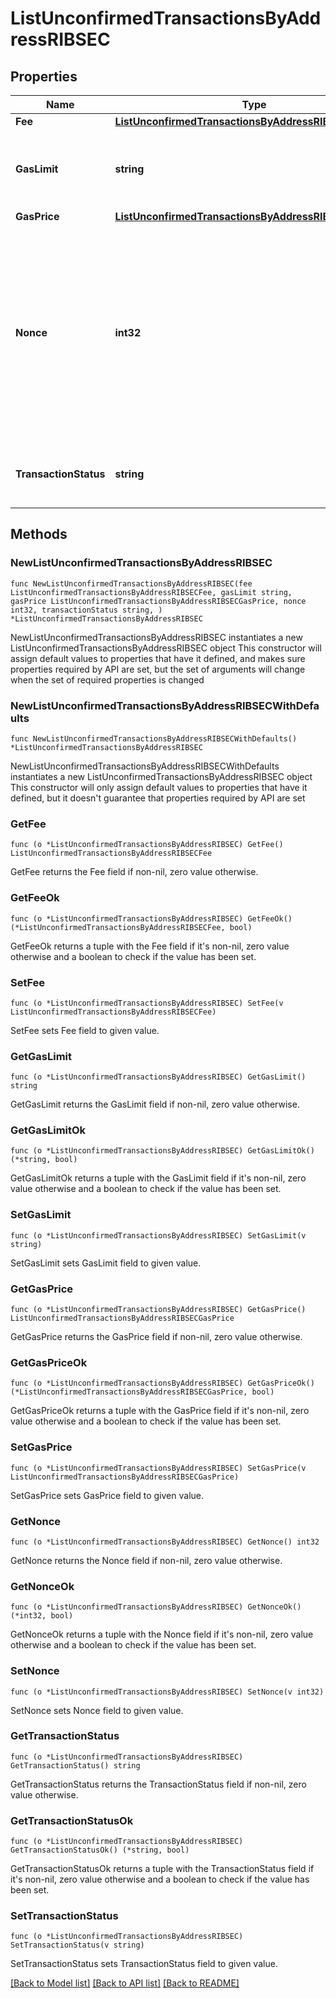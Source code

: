 # ListUnconfirmedTransactionsByAddressRIBSEC

## Properties

Name | Type | Description | Notes
------------ | ------------- | ------------- | -------------
**Fee** | [**ListUnconfirmedTransactionsByAddressRIBSECFee**](ListUnconfirmedTransactionsByAddressRIBSECFee.md) |  | 
**GasLimit** | **string** | Represents the amount of gas used by this specific transaction alone. | 
**GasPrice** | [**ListUnconfirmedTransactionsByAddressRIBSECGasPrice**](ListUnconfirmedTransactionsByAddressRIBSECGasPrice.md) |  | 
**Nonce** | **int32** | Represents the sequential running number for an address, starting from 0 for the first transaction. E.g., if the nonce of a transaction is 10, it would be the 11th transaction sent from the sender&#39;s address. | 
**TransactionStatus** | **string** | String representation of the transaction status | 

## Methods

### NewListUnconfirmedTransactionsByAddressRIBSEC

`func NewListUnconfirmedTransactionsByAddressRIBSEC(fee ListUnconfirmedTransactionsByAddressRIBSECFee, gasLimit string, gasPrice ListUnconfirmedTransactionsByAddressRIBSECGasPrice, nonce int32, transactionStatus string, ) *ListUnconfirmedTransactionsByAddressRIBSEC`

NewListUnconfirmedTransactionsByAddressRIBSEC instantiates a new ListUnconfirmedTransactionsByAddressRIBSEC object
This constructor will assign default values to properties that have it defined,
and makes sure properties required by API are set, but the set of arguments
will change when the set of required properties is changed

### NewListUnconfirmedTransactionsByAddressRIBSECWithDefaults

`func NewListUnconfirmedTransactionsByAddressRIBSECWithDefaults() *ListUnconfirmedTransactionsByAddressRIBSEC`

NewListUnconfirmedTransactionsByAddressRIBSECWithDefaults instantiates a new ListUnconfirmedTransactionsByAddressRIBSEC object
This constructor will only assign default values to properties that have it defined,
but it doesn't guarantee that properties required by API are set

### GetFee

`func (o *ListUnconfirmedTransactionsByAddressRIBSEC) GetFee() ListUnconfirmedTransactionsByAddressRIBSECFee`

GetFee returns the Fee field if non-nil, zero value otherwise.

### GetFeeOk

`func (o *ListUnconfirmedTransactionsByAddressRIBSEC) GetFeeOk() (*ListUnconfirmedTransactionsByAddressRIBSECFee, bool)`

GetFeeOk returns a tuple with the Fee field if it's non-nil, zero value otherwise
and a boolean to check if the value has been set.

### SetFee

`func (o *ListUnconfirmedTransactionsByAddressRIBSEC) SetFee(v ListUnconfirmedTransactionsByAddressRIBSECFee)`

SetFee sets Fee field to given value.


### GetGasLimit

`func (o *ListUnconfirmedTransactionsByAddressRIBSEC) GetGasLimit() string`

GetGasLimit returns the GasLimit field if non-nil, zero value otherwise.

### GetGasLimitOk

`func (o *ListUnconfirmedTransactionsByAddressRIBSEC) GetGasLimitOk() (*string, bool)`

GetGasLimitOk returns a tuple with the GasLimit field if it's non-nil, zero value otherwise
and a boolean to check if the value has been set.

### SetGasLimit

`func (o *ListUnconfirmedTransactionsByAddressRIBSEC) SetGasLimit(v string)`

SetGasLimit sets GasLimit field to given value.


### GetGasPrice

`func (o *ListUnconfirmedTransactionsByAddressRIBSEC) GetGasPrice() ListUnconfirmedTransactionsByAddressRIBSECGasPrice`

GetGasPrice returns the GasPrice field if non-nil, zero value otherwise.

### GetGasPriceOk

`func (o *ListUnconfirmedTransactionsByAddressRIBSEC) GetGasPriceOk() (*ListUnconfirmedTransactionsByAddressRIBSECGasPrice, bool)`

GetGasPriceOk returns a tuple with the GasPrice field if it's non-nil, zero value otherwise
and a boolean to check if the value has been set.

### SetGasPrice

`func (o *ListUnconfirmedTransactionsByAddressRIBSEC) SetGasPrice(v ListUnconfirmedTransactionsByAddressRIBSECGasPrice)`

SetGasPrice sets GasPrice field to given value.


### GetNonce

`func (o *ListUnconfirmedTransactionsByAddressRIBSEC) GetNonce() int32`

GetNonce returns the Nonce field if non-nil, zero value otherwise.

### GetNonceOk

`func (o *ListUnconfirmedTransactionsByAddressRIBSEC) GetNonceOk() (*int32, bool)`

GetNonceOk returns a tuple with the Nonce field if it's non-nil, zero value otherwise
and a boolean to check if the value has been set.

### SetNonce

`func (o *ListUnconfirmedTransactionsByAddressRIBSEC) SetNonce(v int32)`

SetNonce sets Nonce field to given value.


### GetTransactionStatus

`func (o *ListUnconfirmedTransactionsByAddressRIBSEC) GetTransactionStatus() string`

GetTransactionStatus returns the TransactionStatus field if non-nil, zero value otherwise.

### GetTransactionStatusOk

`func (o *ListUnconfirmedTransactionsByAddressRIBSEC) GetTransactionStatusOk() (*string, bool)`

GetTransactionStatusOk returns a tuple with the TransactionStatus field if it's non-nil, zero value otherwise
and a boolean to check if the value has been set.

### SetTransactionStatus

`func (o *ListUnconfirmedTransactionsByAddressRIBSEC) SetTransactionStatus(v string)`

SetTransactionStatus sets TransactionStatus field to given value.



[[Back to Model list]](../README.md#documentation-for-models) [[Back to API list]](../README.md#documentation-for-api-endpoints) [[Back to README]](../README.md)


